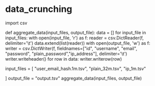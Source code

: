 # data_crunching



import csv

def aggregate_data(input_files, output_file):
    data = []
    for input_file in input_files:
        with open(input_file, 'r') as f:
            reader = csv.DictReader(f, delimiter='\t')
            data.extend(list(reader))
    with open(output_file, 'w') as f:
        writer = csv.DictWriter(f, fieldnames=["id", "username", "email", "password", "plain_password","ip_address"], delimiter='\t')
        writer.writeheader()
        for row in data:
            writer.writerow(row)

input_files = [
    "user_email_hash.1m.tsv",
    "plain_32m.tsv",
    "ip_1m.tsv"
   
]
output_file = "output.tsv"
aggregate_data(input_files, output_file)
